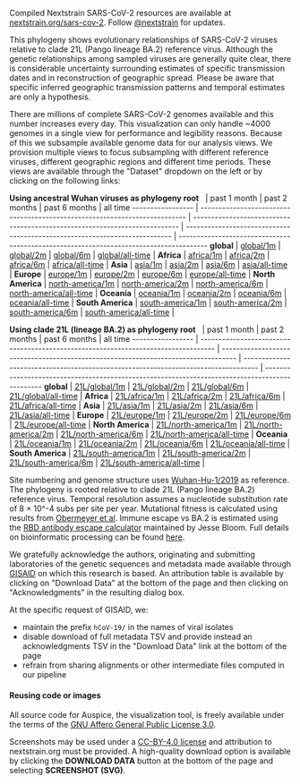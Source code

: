 Compiled Nextstrain SARS-CoV-2 resources are available at [nextstrain.org/sars-cov-2](https://nextstrain.org/sars-cov-2/). Follow [@nextstrain](https://twitter.com/nextstrain) for updates.

This phylogeny shows evolutionary relationships of SARS-CoV-2 viruses relative to clade 21L (Pango lineage BA.2) reference virus. Although the genetic relationships among sampled viruses are generally quite clear, there is considerable uncertainty surrounding estimates of specific transmission dates and in reconstruction of geographic spread. Please be aware that specific inferred geographic transmission patterns and temporal estimates are only a hypothesis.

There are millions of complete SARS-CoV-2 genomes available and this number increases every day. This visualization can only handle ~4000 genomes in a single view for performance and legibility reasons. Because of this we subsample available genome data for our analysis views. We provision multiple views to focus subsampling with different reference viruses, different geographic regions and different time periods. These views are available through the "Dataset" dropdown on the left or by clicking on the following links:

**Using ancestral Wuhan viruses as phylogeny root**
&nbsp;            | past 1 month                                                               | past 2 months                                                              | past 6 months                                                              | all time
----------------- | -------------------------------------------------------------------------- | -------------------------------------------------------------------------- | -------------------------------------------------------------------------- | --------------------------------------------------------------------------------------
**global**        | [global/1m](/ncov/gisaid/global/1m)                                        | [global/2m](/ncov/gisaid/global/2m)                                        | [global/6m](/ncov/gisaid/global/6m)                                        | [global/all-time](/ncov/gisaid/global/all-time)                                        |
**Africa**        | [africa/1m](/ncov/gisaid/africa/1m?f_region=Africa)                        | [africa/2m](/ncov/gisaid/africa/2m?f_region=Africa)                        | [africa/6m](/ncov/gisaid/africa/6m?f_region=Africa)                        | [africa/all-time](/ncov/gisaid/africa/all-time?f_region=Africa)                        |
**Asia**          | [asia/1m](/ncov/gisaid/asia/1m?f_region=Asia)                              | [asia/2m](/ncov/gisaid/asia/2m?f_region=Asia)                              | [asia/6m](/ncov/gisaid/asia/6m?f_region=Asia)                              | [asia/all-time](/ncov/gisaid/asia/all-time?f_region=Asia)                              |
**Europe**        | [europe/1m](/ncov/gisaid/europe/1m?f_region=Europe)                        | [europe/2m](/ncov/gisaid/europe/2m?f_region=Europe)                        | [europe/6m](/ncov/gisaid/europe/6m?f_region=Europe)                        | [europe/all-time](/ncov/gisaid/europe/all-time?f_region=Europe)                        |
**North America** | [north-america/1m](/ncov/gisaid/north-america/1m?f_region=North%20America) | [north-america/2m](/ncov/gisaid/north-america/2m?f_region=North%20America) | [north-america/6m](/ncov/gisaid/north-america/6m?f_region=North%20America) | [north-america/all-time](/ncov/gisaid/north-america/all-time?f_region=North%20America) |
**Oceania**       | [oceania/1m](/ncov/gisaid/oceania/1m?f_region=Oceania)                     | [oceania/2m](/ncov/gisaid/oceania/2m?f_region=Oceania)                     | [oceania/6m](/ncov/gisaid/oceania/6m?f_region=Oceania)                     | [oceania/all-time](/ncov/gisaid/oceania/all-time?f_region=Oceania)                     |
**South America** | [south-america/1m](/ncov/gisaid/south-america/1m?f_region=South%20America) | [south-america/2m](/ncov/gisaid/south-america/2m?f_region=South%20America) | [south-america/6m](/ncov/gisaid/south-america/6m?f_region=South%20America) | [south-america/all-time](/ncov/gisaid/south-america/all-time?f_region=South%20America) |

**Using clade 21L (lineage BA.2) as phylogeny root**
&nbsp;            | past 1 month                                                                       | past 2 months                                                                      | past 6 months                                                                      | all time
----------------- | ---------------------------------------------------------------------------------- | ---------------------------------------------------------------------------------- | ---------------------------------------------------------------------------------- | ----------------------------------------------------------------------------------------------
**global**        | [21L/global/1m](/ncov/gisaid/21L/global/1m)                                        | [21L/global/2m](/ncov/gisaid/21L/global/2m)                                        | [21L/global/6m](/ncov/gisaid/21L/global/6m)                                        | [21L/global/all-time](/ncov/gisaid/21L/global/all-time)                                        |
**Africa**        | [21L/africa/1m](/ncov/gisaid/21L/africa/1m?f_region=Africa)                        | [21L/africa/2m](/ncov/gisaid/21L/africa/2m?f_region=Africa)                        | [21L/africa/6m](/ncov/gisaid/21L/africa/6m?f_region=Africa)                        | [21L/africa/all-time](/ncov/gisaid/21L/africa/all-time?f_region=Africa)                        |
**Asia**          | [21L/asia/1m](/ncov/gisaid/21L/asia/1m?f_region=Asia)                              | [21L/asia/2m](/ncov/gisaid/21L/asia/2m?f_region=Asia)                              | [21L/asia/6m](/ncov/gisaid/21L/asia/6m?f_region=Asia)                              | [21L/asia/all-time](/ncov/gisaid/21L/asia/all-time?f_region=Asia)                              |
**Europe**        | [21L/europe/1m](/ncov/gisaid/21L/europe/1m?f_region=Europe)                        | [21L/europe/2m](/ncov/gisaid/21L/europe/2m?f_region=Europe)                        | [21L/europe/6m](/ncov/gisaid/21L/europe/6m?f_region=Europe)                        | [21L/europe/all-time](/ncov/gisaid/21L/europe/all-time?f_region=Europe)                        |
**North America** | [21L/north-america/1m](/ncov/gisaid/21L/north-america/1m?f_region=North%20America) | [21L/north-america/2m](/ncov/gisaid/21L/north-america/2m?f_region=North%20America) | [21L/north-america/6m](/ncov/gisaid/21L/north-america/6m?f_region=North%20America) | [21L/north-america/all-time](/ncov/gisaid/21L/north-america/all-time?f_region=North%20America) |
**Oceania**       | [21L/oceania/1m](/ncov/gisaid/21L/oceania/1m?f_region=Oceania)                     | [21L/oceania/2m](/ncov/gisaid/21L/oceania/2m?f_region=Oceania)                     | [21L/oceania/6m](/ncov/gisaid/21L/oceania/6m?f_region=Oceania)                     | [21L/oceania/all-time](/ncov/gisaid/21L/oceania/all-time?f_region=Oceania)                     |
**South America** | [21L/south-america/1m](/ncov/gisaid/21L/south-america/1m?f_region=South%20America) | [21L/south-america/2m](/ncov/gisaid/21L/south-america/2m?f_region=South%20America) | [21L/south-america/6m](/ncov/gisaid/21L/south-america/6m?f_region=South%20America) | [21L/south-america/all-time](/ncov/gisaid/21L/south-america/all-time?f_region=South%20America) |

Site numbering and genome structure uses [Wuhan-Hu-1/2019](https://www.ncbi.nlm.nih.gov/nuccore/MN908947) as reference. The phylogeny is rooted relative to clade 21L (Pango lineage BA.2) reference virus. Temporal resolution assumes a nucleotide substitution rate of 8 &times; 10^-4 subs per site per year. Mutational fitness is calculated using results from [Obermeyer et al](https://doi.org/10.1126/science.abm1208). Immune escape vs BA.2 is estimated using the [RBD antibody escape calculator](https://jbloomlab.github.io/SARS2-RBD-escape-calc/) maintained by Jesse Bloom. Full details on bioinformatic processing can be found [here](https://github.com/nextstrain/ncov).

We gratefully acknowledge the authors, originating and submitting laboratories of the genetic sequences and metadata made available through [GISAID](https://gisaid.org) on which this research is based. An attribution table is available by clicking on "Download Data" at the bottom of the page and then clicking on "Acknowledgments" in the resulting dialog box.

At the specific request of GISAID, we:
 - maintain the prefix `hCoV-19/` in the names of viral isolates
 - disable download of full metadata TSV and provide instead an acknowledgments TSV in the "Download Data" link at the bottom of the page
 - refrain from sharing alignments or other intermediate files computed in our pipeline

#### Reusing code or images

All source code for Auspice, the visualization tool, is freely available under the terms of the [GNU Affero General Public License 3.0](https://github.com/nextstrain/auspice/blob/HEAD/LICENSE.txt).

Screenshots may be used under a [CC-BY-4.0 license](https://creativecommons.org/licenses/by/4.0/) and attribution to nextstrain.org must be provided. A high-quality download option is available by clicking the **DOWNLOAD DATA** button at the bottom of the page and selecting **SCREENSHOT (SVG)**.
